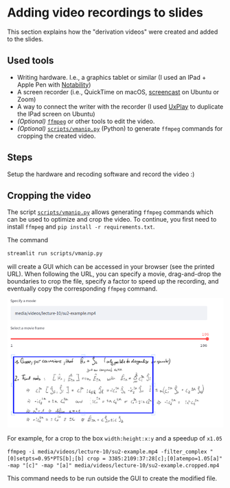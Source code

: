 # Adding video recordings to slides

This section explains how the "derivation videos" were created and added to the slides.

## Used tools
* Writing hardware. I.e., a graphics tablet or similar (I used an IPad + Apple Pen with [Notability](https://notability.com))
* A screen recorder (i.e., QuickTime on macOS, [screencast](https://help.ubuntu.com/stable/ubuntu-help/screen-shot-record.html) on Ubuntu or Zoom)
* A way to connect the writer with the recorder (I used [UxPlay](https://github.com/antimof/UxPlay) to duplicate the IPad screen on Ubuntu)
* *(Optional)* [`ffmpeg`](https://www.ffmpeg.org/) or other tools to edit the video.
* *(Optional)* [`scripts/vmanip.py`](ttps://github.com/ckoerber/group-theory-example-lecture/blob/main/scripts/vmanip.py) (Python) to generate `ffmpeg` commands for cropping the created video.

## Steps

Setup the hardware and recoding software and record the video :)

## Cropping the video

The script [`scripts/vmanip.py`](ttps://github.com/ckoerber/group-theory-example-lecture/blob/main/scripts/vmanip.py) allows generating `ffmpeg` commands which can be used to optimize and crop the video.
To continue, you first need to install `ffmpeg` and `pip install -r requirements.txt`.

The command
```bash
streamlit run scripts/vmanip.py
```
will create a GUI which can be accessed in your browser (see the printed URL).
When following the URL, you can specify a movie, drag-and-drop the boundaries to crop the file, specify a factor to speed up the recording, and eventually copy the corresponding `ffmpeg` command.

![Example for the `scripts/vmanip.py` GUI](imgs/cropper.png)

For example, for a crop to the box `width:height:x:y` and a speedup of `x1.05`
```
ffmpeg -i media/videos/lecture-10/su2-example.mp4 -filter_complex "[0]setpts=0.95*PTS[b];[b] crop = 3385:2109:37:28[c];[0]atempo=1.05[a]" -map "[c]" -map "[a]" media/videos/lecture-10/su2-example.cropped.mp4
```
This command needs to be run outside the GUI to create the modified file.
